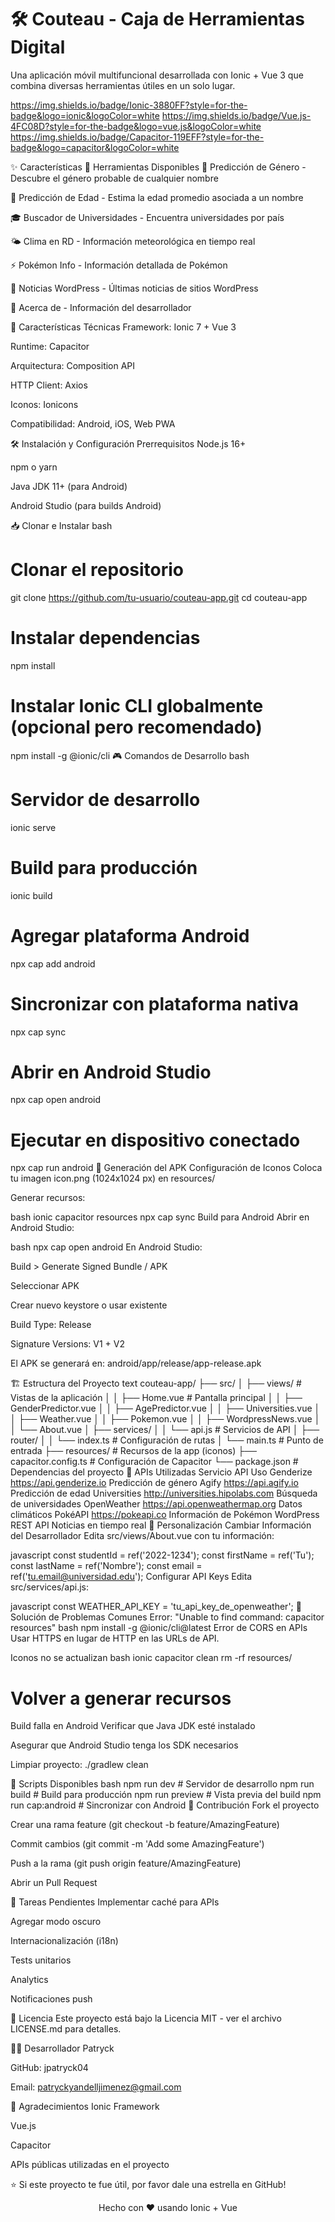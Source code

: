 # 🛠️ Couteau - Caja de Herramientas Digital
Una aplicación móvil multifuncional desarrollada con Ionic + Vue 3 que combina diversas herramientas útiles en un solo lugar.

https://img.shields.io/badge/Ionic-3880FF?style=for-the-badge&logo=ionic&logoColor=white
https://img.shields.io/badge/Vue.js-4FC08D?style=for-the-badge&logo=vue.js&logoColor=white
https://img.shields.io/badge/Capacitor-119EFF?style=for-the-badge&logo=capacitor&logoColor=white

✨ Características
🎯 Herramientas Disponibles
🔮 Predicción de Género - Descubre el género probable de cualquier nombre

📅 Predicción de Edad - Estima la edad promedio asociada a un nombre

🎓 Buscador de Universidades - Encuentra universidades por país

🌤️ Clima en RD - Información meteorológica en tiempo real

⚡ Pokémon Info - Información detallada de Pokémon

📰 Noticias WordPress - Últimas noticias de sitios WordPress

👤 Acerca de - Información del desarrollador

🚀 Características Técnicas
Framework: Ionic 7 + Vue 3

Runtime: Capacitor

Arquitectura: Composition API

HTTP Client: Axios

Iconos: Ionicons

Compatibilidad: Android, iOS, Web PWA

🛠️ Instalación y Configuración
Prerrequisitos
Node.js 16+

npm o yarn

Java JDK 11+ (para Android)

Android Studio (para builds Android)

📥 Clonar e Instalar
bash
# Clonar el repositorio
git clone https://github.com/tu-usuario/couteau-app.git
cd couteau-app

# Instalar dependencias
npm install

# Instalar Ionic CLI globalmente (opcional pero recomendado)
npm install -g @ionic/cli
🎮 Comandos de Desarrollo
bash
# Servidor de desarrollo
ionic serve

# Build para producción
ionic build

# Agregar plataforma Android
npx cap add android

# Sincronizar con plataforma nativa
npx cap sync

# Abrir en Android Studio
npx cap open android

# Ejecutar en dispositivo conectado
npx cap run android
📱 Generación del APK
Configuración de Iconos
Coloca tu imagen icon.png (1024x1024 px) en resources/

Generar recursos:

bash
ionic capacitor resources
npx cap sync
Build para Android
Abrir en Android Studio:

bash
npx cap open android
En Android Studio:

Build > Generate Signed Bundle / APK

Seleccionar APK

Crear nuevo keystore o usar existente

Build Type: Release

Signature Versions: V1 + V2

El APK se generará en: android/app/release/app-release.apk

🏗️ Estructura del Proyecto
text
couteau-app/
├── src/
│   ├── views/                 # Vistas de la aplicación
│   │   ├── Home.vue          # Pantalla principal
│   │   ├── GenderPredictor.vue
│   │   ├── AgePredictor.vue
│   │   ├── Universities.vue
│   │   ├── Weather.vue
│   │   ├── Pokemon.vue
│   │   ├── WordpressNews.vue
│   │   └── About.vue
│   ├── services/
│   │   └── api.js            # Servicios de API
│   ├── router/
│   │   └── index.ts          # Configuración de rutas
│   └── main.ts               # Punto de entrada
├── resources/                # Recursos de la app (iconos)
├── capacitor.config.ts       # Configuración de Capacitor
└── package.json             # Dependencias del proyecto
🔌 APIs Utilizadas
Servicio	API	Uso
Genderize	https://api.genderize.io	Predicción de género
Agify	https://api.agify.io	Predicción de edad
Universities	http://universities.hipolabs.com	Búsqueda de universidades
OpenWeather	https://api.openweathermap.org	Datos climáticos
PokéAPI	https://pokeapi.co	Información de Pokémon
WordPress	REST API	Noticias en tiempo real
🎨 Personalización
Cambiar Información del Desarrollador
Edita src/views/About.vue con tu información:

javascript
const studentId = ref('2022-1234');
const firstName = ref('Tu');
const lastName = ref('Nombre');
const email = ref('tu.email@universidad.edu');
Configurar API Keys
Edita src/services/api.js:

javascript
const WEATHER_API_KEY = 'tu_api_key_de_openweather';
🐛 Solución de Problemas Comunes
Error: "Unable to find command: capacitor resources"
bash
npm install -g @ionic/cli@latest
Error de CORS en APIs
Usar HTTPS en lugar de HTTP en las URLs de API.

Iconos no se actualizan
bash
ionic capacitor clean
rm -rf resources/
# Volver a generar recursos
Build falla en Android
Verificar que Java JDK esté instalado

Asegurar que Android Studio tenga los SDK necesarios

Limpiar proyecto: ./gradlew clean

📄 Scripts Disponibles
bash
npm run dev          # Servidor de desarrollo
npm run build        # Build para producción
npm run preview      # Vista previa del build
npm run cap:android  # Sincronizar con Android
🤝 Contribución
Fork el proyecto

Crear una rama feature (git checkout -b feature/AmazingFeature)

Commit cambios (git commit -m 'Add some AmazingFeature')

Push a la rama (git push origin feature/AmazingFeature)

Abrir un Pull Request

📝 Tareas Pendientes
Implementar caché para APIs

Agregar modo oscuro

Internacionalización (i18n)

Tests unitarios

Analytics

Notificaciones push

📜 Licencia
Este proyecto está bajo la Licencia MIT - ver el archivo LICENSE.md para detalles.

👨‍💻 Desarrollador
Patryck

GitHub: jpatryck04

Email: patryckyandelljimenez@gmail.com

🙏 Agradecimientos
Ionic Framework

Vue.js

Capacitor

APIs públicas utilizadas en el proyecto

⭐ Si este proyecto te fue útil, por favor dale una estrella en GitHub!

<div align="center">
Hecho con ❤️ usando Ionic + Vue

</div>

